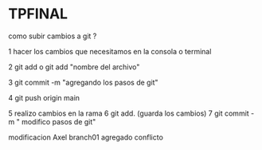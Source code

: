 # TPFINAL
como subir cambios a git ?

1 hacer los cambios que necesitamos en la consola o terminal

2 git add o git add "nombre del archivo"

3 git commit -m "agregando los pasos de git"

4 git push origin main 

5 realizo cambios en la rama
6 git add. (guarda los cambios)
7 git commit -m " modifico pasos de git"

modificacion Axel branch01 agregado
conflicto